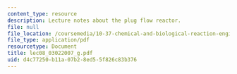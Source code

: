 ```yaml
---
content_type: resource
description: Lecture notes about the plug flow reactor.
file: null
file_location: /coursemedia/10-37-chemical-and-biological-reaction-engineering-spring-2007/d4c77250b11a07b28ed55f826c83b376_lec08_03022007_g.pdf
file_type: application/pdf
resourcetype: Document
title: lec08_03022007_g.pdf
uid: d4c77250-b11a-07b2-8ed5-5f826c83b376
---
```

